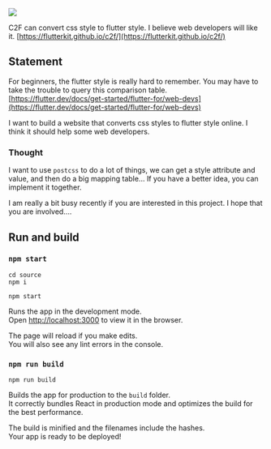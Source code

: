 ![](https://raw.githubusercontent.com/flutterkit/c2f/master/logo/c2f.png)

C2F can convert css style to flutter style. I believe web developers will like it. [https://flutterkit.github.io/c2f/](https://flutterkit.github.io/c2f/)

## Statement

For beginners, the flutter style is really hard to remember. You may have to take the trouble to query this comparison table.
[https://flutter.dev/docs/get-started/flutter-for/web-devs](https://flutter.dev/docs/get-started/flutter-for/web-devs)

I want to build a website that converts css styles to flutter style online. I think it should help some web developers.

### Thought
I want to use `postcss` to do a lot of things, we can get a style attribute and value, and then do a big mapping table... If you have a better idea, you can implement it together.

I am really a bit busy recently if you are interested in this project. I hope that you are involved....

## Run and build

### `npm start`

```shell
cd source 
npm i

npm start
```

Runs the app in the development mode.<br>
Open [http://localhost:3000](http://localhost:3000) to view it in the browser.

The page will reload if you make edits.<br>
You will also see any lint errors in the console.

### `npm run build`

```shell
npm run build
```

Builds the app for production to the `build` folder.<br>
It correctly bundles React in production mode and optimizes the build for the best performance.

The build is minified and the filenames include the hashes.<br>
Your app is ready to be deployed!